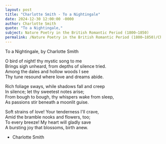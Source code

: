 ```yaml
---
layout: post
title: "Charlotte Smith - To a Nightingale"
date: 2024-12-30 12:00:00 -0000
author: Charlotte Smith
quote: "To a Nightingale,"
subject: Nature Poetry in the British Romantic Period (1800–1850)
permalink: /Nature Poetry in the British Romantic Period (1800–1850)/Charlotte Smith/Charlotte Smith - To a Nightingale
---
```


To a Nightingale,
   by Charlotte Smith

O bird of night! thy mystic song to me  
Brings sigh unheard, from depths of silence tried.  
Among the dales and hollow woods I see  
Thy tune resound where love and dreams abide.  

Rich foliage sways, while shadows fall and creep  
In silence; let thy sweetest notes arise;  
From bough to bough, thy whispers wake from sleep,  
As passions stir beneath a moonlit guise.  

Soft strains of love! Your tenderness I'll crave,  
Amid the bramble nooks and flowers, too;  
To every breeze! My heart will gladly save  
A bursting joy that blossoms, birth anew.

- Charlotte Smith
